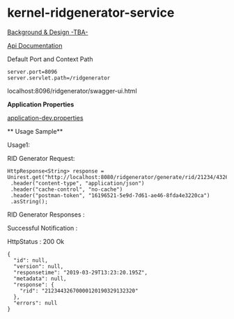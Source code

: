 # kernel-ridgenerator-service

[Background & Design -TBA-](../../docs/design/kernel/kernel-ridgenerator.md)

[Api Documentation](https://github.com/mosip/mosip/wiki/Kernel-APIs#7-ridgenerator)

Default Port and Context Path

```
server.port=8096
server.servlet.path=/ridgenerator

```

localhost:8096/ridgenerator/swagger-ui.html

**Application Properties**

[application-dev.properties](../../config/application-dev.properties)


** Usage Sample**
 
 Usage1:
 
 RID Generator Request:
 
 ```
HttpResponse<String> response = Unirest.get("http://localhost:8080/ridgenerator/generate/rid/21234/43267")
  .header("content-type", "application/json")
  .header("cache-control", "no-cache")
  .header("postman-token", "16196521-5e9d-7d61-ae46-8fda4e3220ca")
  .asString();
 ```
 
RID Generator Responses :

Successful Notification :

HttpStatus : 200 Ok

```
{
  "id": null,
  "version": null,
  "responsetime": "2019-03-29T13:23:20.195Z",
  "metadata": null,
  "response": {
    "rid": "21234432670000120190329132320"
  },
  "errors": null
}
```


